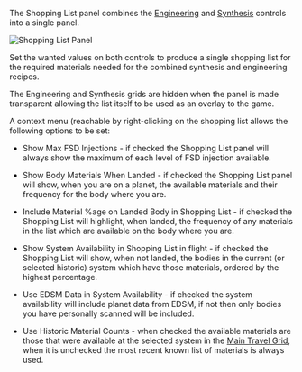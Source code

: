 The Shopping List panel combines the [Engineering](https://github.com/EDDiscovery/EDDiscovery/wiki/Using-the-Engineering-panel) and [Synthesis](https://github.com/EDDiscovery/EDDiscovery/wiki/Using-the-Synthesis-Panel) controls into a single panel.

![Shopping List Panel](https://imgur.com/BlwkcbN.png)

Set the wanted values on both controls to produce a single shopping list for the required materials needed for the combined synthesis and engineering recipes.

The Engineering and Synthesis grids are hidden when the panel is made transparent allowing the list itself to be used as an overlay to the game.

A context menu (reachable by right-clicking on the shopping list allows the following options to be set:

* Show Max FSD Injections - if checked the Shopping List panel will always show the maximum of each level of FSD injection available.

* Show Body Materials When Landed - if checked the Shopping List panel will show, when you are on a planet, the available materials and their frequency for the body where you are.

* Include Material %age on Landed Body in Shopping List - if checked the Shopping List will highlight, when landed, the frequency of any materials in the list which are available on the body where you are.

* Show System Availability in Shopping List in flight - if checked the Shopping List will show, when not landed, the bodies in the current (or selected historic) system which have those materials, ordered by the highest percentage.

* Use EDSM Data in System Availability - if checked the system availability will include planet data from EDSM, if not then only bodies you have personally scanned will be included.

* Use Historic Material Counts - when checked the available materials are those that were available at the selected system in the [Main Travel Grid](https://github.com/EDDiscovery/EDDiscovery/wiki/Using-the-History-Tab), when it is unchecked the most recent known list of materials is always used.
